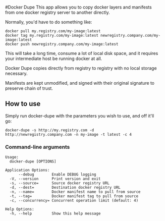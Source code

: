 #Docker Dupe
This app allows you to copy docker layers and manifests from one docker registry server to another directly.

Normally, you'd have to do something like:
```
docker pull my.registry.com/my-image:latest
docker tag my.registry.com/my-image:latest newregistry.company.com/my-image:latest
docker push newregistry.company.com/my-image:latest
```
This will take a long time, consume a lot of local disk space, and it requires your intermediate host be running docker at all.

Docker Dupe copies directly from registry to registry with no local storage necessary.

Manifests are kept unmodified, and signed with their original signature to preserve chain of trust.

## How to use
Simply run docker-dupe with the parameters you wish to use, and off it'll go:
```
docker-dupe -s http://my.registry.com -d http://newregistry.company.com -n my-image -t latest -c 4
```

### Command-line arguments
```
Usage:
  docker-dupe [OPTIONS]

Application Options:
      --debug        Enable DEBUG logging
  -V, --version      Print version and exit
  -s, --source=      Source docker registry URL
  -d, --dest=        Destination docker registry URL
  -n, --name=        Docker manifest name to pull from source
  -t, --tag=         Docker manifest tag to pull from source
  -c, --concurrency= Concurrent operation limit (default: 4)

Help Options:
  -h, --help         Show this help message
```

